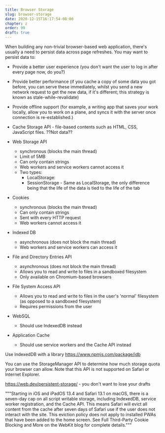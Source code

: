 ```yaml
---
title: Browser Storage
slug: browser-storage
date: 2020-12-15T16:17:54-08:00
chapter: z
order: 99
draft: true
---
```



When building any non-trivial browser-based web application, there's usually a need to persist data across page refreshes. You may want to persist data to:

- Provide a better user experience (you don't want the user to log in after every page now, do you?)
- Provide better performance (if you cache a copy of some data you got before, you can serve these immediately, whilst you send a new network request to get the new data, if it's different; this strategy is known as stale-while-revalidate)
- Provide offline support (for example, a writing app that saves your work locally, allow you to work on a plane, and syncs it with the server once connection is re-established.)

- Cache Storage API - file-based contents such as HTML, CSS, JavaScript files. ??Not data??
- Web Storage API
  - synchronous (blocks the main thread)
  - Limit of 5MB
  - Can only contain strings
  - Web workers and service workers cannot access it
  - Two types:
    - LocalStorage:
    - SessionStorage - Same as LocalStorage, the only difference being that the life of the data is tied to the life of the tab
- Cookies
  - synchronous (blocks the main thread)
  - Can only contain strings
  - Sent with every HTTP request
  - Web workers cannot access it
- Indexed DB
  - asynchronous (does not block the main thread)
  - Web workers and service workers can access it
- File and Directory Entries API
  - asynchronous (does not block the main thread)
  - Allows you to read and write to files in a sandboxed filesystem
  - Only available on Chromium-based browsers
- File System Access API
  - Allows you to read and write to files in the user's 'normal' filesystem (as opposed to a sandboxed filesystem)
  - Requires permissions from the user
- WebSQL
  - Should use IndexedDB instead
- Application Cache
  - Should use service workers and the Cache API instead

Use IndexedDB with a library https://www.npmjs.com/package/idb

You can use the StorageManager API to determine how much storage quota your browser can allow. Note that this API is not supported on Safari or Internet Explorer.


https://web.dev/persistent-storage/ - you don't want to lose your drafts

"""Starting in iOS and iPadOS 13.4 and Safari 13.1 on macOS, there is a seven-day cap on all script writable storage, including IndexedDB, service worker registration, and the Cache API. This means Safari will evict all content from the cache after seven days of Safari use if the user does not interact with the site. This eviction policy does not apply to installed PWAs that have been added to the home screen. See Full Third-Party Cookie Blocking and More on the WebKit blog for complete details."""
